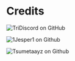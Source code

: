 # Credits

![TriDiscord on GitHub](https://github-profile-summary-cards.vercel.app/api/cards/profile-details?username=TriDiscord&theme=monokai)

![1Jesper1 on Github](https://github-profile-summary-cards.vercel.app/api/cards/profile-details?username=1Jesper1&theme=monokai)

![Tsumetaayz on Github](https://github-profile-summary-cards.vercel.app/api/cards/profile-details?username=Tsumetaayz&theme=monokai)
